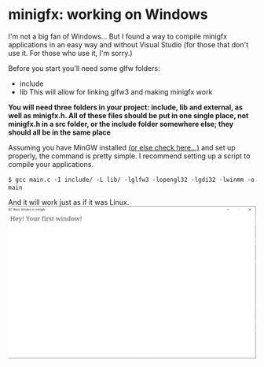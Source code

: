 # minigfx: working on Windows

I'm not a big fan of Windows... But I found a way to compile minigfx applications in an easy way and without Visual Studio (for those that don't use it. For those who use it, I'm sorry.)

Before you start you'll need some glfw folders:
- include
- lib
This will allow for linking glfw3 and making minigfx work

**You will need three folders in your project: include, lib and external, as well as minigfx.h. All of these files should be put in one single place, not minigfx.h in a src folder, or the include folder somewhere else; they should all be in the same place**

Assuming you have MinGW installed [(or else check here...)](http://mingw-w64.org/doku.php/download/mingw-builds) and set up properly, the command is pretty simple. I recommend setting up a script to compile your applications.

```
$ gcc main.c -I include/ -L lib/ -lglfw3 -lopengl32 -lgdi32 -lwinmm -o main
```
And it will work just as if it was Linux.
![](./resources/windows.png)
